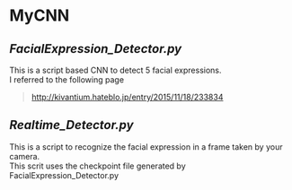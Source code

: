 # MyCNN

## _FacialExpression_Detector.py_  
This is a script based CNN to detect 5 facial expressions.  
I referred to the following page  
>http://kivantium.hateblo.jp/entry/2015/11/18/233834  

## _Realtime_Detector.py_  
This is a script to recognize the facial expression in a frame taken by your camera.  
This scrit uses the checkpoint file generated by FacialExpression_Detector.py

